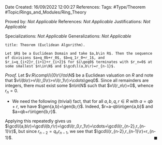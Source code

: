 <div class="topSpace"></div>

Date Created: 16/09/2022 12:00:27
References:
Tags: #Type/Theorem #Topic/Rings_and_Modules/Ring_Theory

Proved by: <i>Not Applicable</i>
References: <i>Not Applicable</i>
Justifications: <i>Not Applicable</i>

Specializations: <i>Not Applicable</i>
Generalizations: <i>Not Applicable</i>

``` ad-Theorem
title: Theorem (Euclidean Algorithm).

Let $R$ be a Euclidean Domain and take $a,b\in R$. Then the sequence of divisions $a=q_0b+r_0$, $b=q_1r_0+r_1$, and $r_i=q_{i+2}r_{i+1}+r_{i+2}$ for $i\geq0$ terminates with $r_n=0$ at some smallest $n\in\N$ and $\gcd\l(a,b\r)=r_{n-1}$.

```

<i>Proof.</i> Let $v:R\comp\l\{0\r\}\to\N$ be a Euclidean valuation on $R$ and note that $v\l(b\r)>v\l(r_0\r)>v\l(r_1\r)>\cdots\geq0$. Since all remainders are integers, there must exist some $n\in\N$ such that $v\l(r_n\r)=0$, whence $r_n=0$.
* We need the following (trivial) fact, that for all $a,b,q,r\in R$ with $a=qb+r$, we have $\gen{a,b}=\gen{b,r}$. Indeed, $r=a-qb\in\gen{a,b}$ and $a=qb+r\in\gen{b,r}$.

Applying this repeatedly gives us $\gcd\l(a,b\r)=\gcd\l(b,r\r)=\gcd\l(r_0,r_1\r)=\cdots=\gcd\l(r_{n-2},r_{n-1}\r)$, but since $r_{n-2}=q_nr_{n-1}$, we see that $\gcd\l(r_{n-2},r_{n-1}\r)=r_{n-1}$.<span style="float:right;">$\blacksquare$</span>
